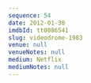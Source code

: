 ```yaml
---
sequence: 54
date: 2012-01-30
imdbId: tt0086541
slug: videodrome-1983
venue: null
venueNotes: null
medium: Netflix
mediumNotes: null
---
```

